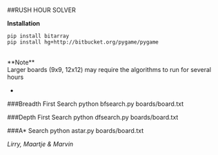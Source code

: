 ##RUSH HOUR SOLVER

**Installation**

    pip install bitarray
    pip install hg+http://bitbucket.org/pygame/pygame


<br>
**Note**<br>
Larger boards (9x9, 12x12) may require the algorithms to run for several hours

-

###Breadth First Search
    python bfsearch.py boards/board.txt

###Depth First Search
    python dfsearch.py boards/board.txt

###A* Search
    python astar.py boards/board.txt
  
*Lirry, Maartje & Marvin*
   